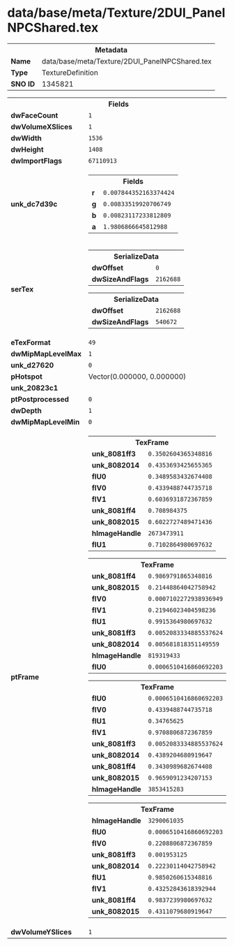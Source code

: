 <h1>data/base/meta/Texture/2DUI_PanelNPCShared.tex</h1><table><tr><th colspan="100%">Metadata</th></tr><tr><td><b>Name</b></td><td>data/base/meta/Texture/2DUI_PanelNPCShared.tex</td></tr><tr><td><b>Type</b></td><td>TextureDefinition</td></tr><tr><td><b>SNO ID</b></td><td>1345821</td></tr></table>

<table><tr><th colspan="100%">Fields</th></tr><tr><td><b>dwFaceCount</b></td><td><code>1</code></td></tr><tr><td><b>dwVolumeXSlices</b></td><td><code>1</code></td></tr><tr><td><b>dwWidth</b></td><td><code>1536</code></td></tr><tr><td><b>dwHeight</b></td><td><code>1408</code></td></tr><tr><td><b>dwImportFlags</b></td><td><code>67110913</code></td></tr><tr><td><b>unk_dc7d39c</b></td><td><table><tr><th colspan="100%">Fields</th></tr><tr><td><b>r</b></td><td><code>0.007844352163374424</code></td></tr><tr><td><b>g</b></td><td><code>0.00833519920706749</code></td></tr><tr><td><b>b</b></td><td><code>0.00823117233812809</code></td></tr><tr><td><b>a</b></td><td><code>1.9806866645812988</code></td></tr></table>

</td></tr><tr><td><b>serTex</b></td><td><table><tr><th colspan="100%">SerializeData</th></tr><tr><td><b>dwOffset</b></td><td><code>0</code></td></tr><tr><td><b>dwSizeAndFlags</b></td><td><code>2162688</code></td></tr></table>


<table><tr><th colspan="100%">SerializeData</th></tr><tr><td><b>dwOffset</b></td><td><code>2162688</code></td></tr><tr><td><b>dwSizeAndFlags</b></td><td><code>540672</code></td></tr></table>


</td></tr><tr><td><b>eTexFormat</b></td><td><code>49</code></td></tr><tr><td><b>dwMipMapLevelMax</b></td><td><code>1</code></td></tr><tr><td><b>unk_d27620</b></td><td><code>0</code></td></tr><tr><td><b>pHotspot</b></td><td>Vector(0.000000, 0.000000)</td></tr><tr><td><b>unk_20823c1</b></td><td></td></tr><tr><td><b>ptPostprocessed</b></td><td><code>0</code></td></tr><tr><td><b>dwDepth</b></td><td><code>1</code></td></tr><tr><td><b>dwMipMapLevelMin</b></td><td><code>0</code></td></tr><tr><td><b>ptFrame</b></td><td><table><tr><th colspan="100%">TexFrame</th></tr><tr><td><b>unk_8081ff3</b></td><td><code>0.3502604365348816</code></td></tr><tr><td><b>unk_8082014</b></td><td><code>0.4353693425655365</code></td></tr><tr><td><b>flU0</b></td><td><code>0.3489583432674408</code></td></tr><tr><td><b>flV0</b></td><td><code>0.4339488744735718</code></td></tr><tr><td><b>flV1</b></td><td><code>0.6036931872367859</code></td></tr><tr><td><b>unk_8081ff4</b></td><td><code>0.708984375</code></td></tr><tr><td><b>unk_8082015</b></td><td><code>0.6022727489471436</code></td></tr><tr><td><b>hImageHandle</b></td><td><code>2673473911</code></td></tr><tr><td><b>flU1</b></td><td><code>0.7102864980697632</code></td></tr></table>


<table><tr><th colspan="100%">TexFrame</th></tr><tr><td><b>unk_8081ff4</b></td><td><code>0.9869791865348816</code></td></tr><tr><td><b>unk_8082015</b></td><td><code>0.21448864042758942</code></td></tr><tr><td><b>flV0</b></td><td><code>0.0007102272938936949</code></td></tr><tr><td><b>flV1</b></td><td><code>0.21946023404598236</code></td></tr><tr><td><b>flU1</b></td><td><code>0.9915364980697632</code></td></tr><tr><td><b>unk_8081ff3</b></td><td><code>0.0052083334885537624</code></td></tr><tr><td><b>unk_8082014</b></td><td><code>0.005681818351149559</code></td></tr><tr><td><b>hImageHandle</b></td><td><code>819319433</code></td></tr><tr><td><b>flU0</b></td><td><code>0.0006510416860692203</code></td></tr></table>


<table><tr><th colspan="100%">TexFrame</th></tr><tr><td><b>flU0</b></td><td><code>0.0006510416860692203</code></td></tr><tr><td><b>flV0</b></td><td><code>0.4339488744735718</code></td></tr><tr><td><b>flU1</b></td><td><code>0.34765625</code></td></tr><tr><td><b>flV1</b></td><td><code>0.9708806872367859</code></td></tr><tr><td><b>unk_8081ff3</b></td><td><code>0.0052083334885537624</code></td></tr><tr><td><b>unk_8082014</b></td><td><code>0.4389204680919647</code></td></tr><tr><td><b>unk_8081ff4</b></td><td><code>0.3430989682674408</code></td></tr><tr><td><b>unk_8082015</b></td><td><code>0.9659091234207153</code></td></tr><tr><td><b>hImageHandle</b></td><td><code>3853415283</code></td></tr></table>


<table><tr><th colspan="100%">TexFrame</th></tr><tr><td><b>hImageHandle</b></td><td><code>3290061035</code></td></tr><tr><td><b>flU0</b></td><td><code>0.0006510416860692203</code></td></tr><tr><td><b>flV0</b></td><td><code>0.2208806872367859</code></td></tr><tr><td><b>unk_8081ff3</b></td><td><code>0.001953125</code></td></tr><tr><td><b>unk_8082014</b></td><td><code>0.22230114042758942</code></td></tr><tr><td><b>flU1</b></td><td><code>0.9850260615348816</code></td></tr><tr><td><b>flV1</b></td><td><code>0.43252843618392944</code></td></tr><tr><td><b>unk_8081ff4</b></td><td><code>0.9837239980697632</code></td></tr><tr><td><b>unk_8082015</b></td><td><code>0.4311079680919647</code></td></tr></table>


</td></tr><tr><td><b>dwVolumeYSlices</b></td><td><code>1</code></td></tr></table>

